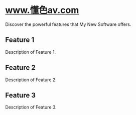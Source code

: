 # www.懂色av.com

Discover the powerful features that My New Software offers.

## Feature 1

Description of Feature 1.

## Feature 2

Description of Feature 2.

## Feature 3

Description of Feature 3.
